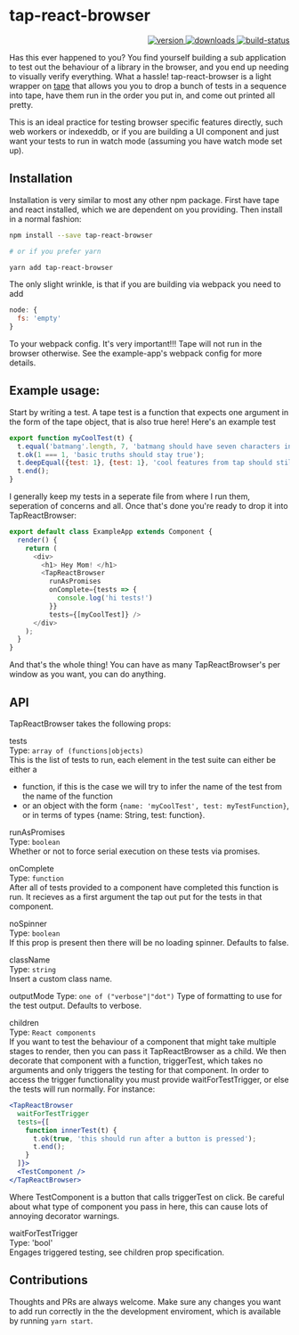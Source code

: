 # tap-react-browser

<p align="right">
  <a href="https://npmjs.org/package/tap-react-browser">
    <img src="https://img.shields.io/npm/v/tap-react-browser.svg?style=flat-square" alt="version" />
  </a>
  <a href="https://npmjs.org/package/tap-react-browser">
    <img src="https://img.shields.io/npm/dm/tap-react-browser.svg?style=flat-square" alt="downloads" />
  </a>
  <a href="https://travis-ci.org/mcnuttandrew/tap-react-browser">
    <img src="https://travis-ci.org/mcnuttandrew/tap-react-browser.svg?branch=master" alt="build-status" />
  </a>
</p>

Has this ever happened to you? You find yourself building a sub application to test out the behaviour of a library in the browser, and you end up needing to visually verify everything. What a hassle! tap-react-browser is a light wrapper on [tape](https://github.com/substack/tape) that allows you you to drop a bunch of tests in a sequence into tape, have them run in the order you put in, and come out printed all pretty.

This is an ideal practice for testing browser specific features directly, such web workers or indexeddb, or if you are building a UI component and just want your tests to run in watch mode (assuming you have watch mode set up).


## Installation

Installation is very similar to most any other npm package. First have tape and react installed, which we are dependent on you providing. Then install in a normal fashion:

```sh
npm install --save tap-react-browser

# or if you prefer yarn

yarn add tap-react-browser
```

The only slight wrinkle, is that if you are building via webpack you need to add

```js
node: {
  fs: 'empty'
}
```

To your webpack config. It's very important!!! Tape will not run in the browser otherwise. See the example-app's webpack config for more details.

## Example usage:

Start by writing a test. A tape test is a function that expects one argument in the form of the tape object, that is also true here! Here's an example test

```js
export function myCoolTest(t) {
  t.equal('batmang'.length, 7, 'batmang should have seven characters in it');
  t.ok(1 === 1, 'basic truths should stay true');
  t.deepEqual({test: 1}, {test: 1}, 'cool features from tap should stil exisit');
  t.end();
}
```

I generally keep my tests in a seperate file from where I run them, seperation of concerns and all. Once that's done you're ready to drop it into TapReactBrowser:

```js
export default class ExampleApp extends Component {
  render() {
    return (
      <div>
        <h1> Hey Mom! </h1>
        <TapReactBrowser
          runAsPromises
          onComplete={tests => {
            console.log('hi tests!')
          }}
          tests={[myCoolTest]} />
      </div>
    );
  }
}
```

And that's the whole thing! You can have as many TapReactBrowser's per window as you want, you can do anything.

## API

TapReactBrowser takes the following props:

tests     
Type: `array of (functions|objects)`     
This is the list of tests to run, each element in the test suite can either be either a
- function, if this is the case we will try to infer the name of the test from the name of the function
- or an object with the form `{name: 'myCoolTest', test: myTestFunction}`, or in terms of types {name: String, test: function}.

runAsPromises     
Type: `boolean`     
Whether or not to force serial execution on these tests via promises.

onComplete     
Type: `function`     
After all of tests provided to a component have completed this function is run. It recieves as a first argument the tap out put for the tests in that component.

noSpinner     
Type: `boolean`     
If this prop is present then there will be no loading spinner. Defaults to false.

className     
Type: `string`     
Insert a custom class name.

outputMode
Type: `one of ("verbose"|"dot")`
Type of formatting to use for the test output. Defaults to verbose.

children     
Type: `React components`     
If you want to test the behaviour of a component that might take multiple stages to render, then you can pass it TapReactBrowser as a child. We then decorate that component with a function, triggerTest, which takes no arguments and only triggers the testing for that component. In order to access the trigger functionality you must provide waitForTestTrigger, or else the tests will run normally. For instance:

```jsx
<TapReactBrowser
  waitForTestTrigger
  tests={[
    function innerTest(t) {
      t.ok(true, 'this should run after a button is pressed');
      t.end();
    }
  ]}>
  <TestComponent />
</TapReactBrowser>
```
Where TestComponent is a button that calls triggerTest on click. Be careful about what type of component you pass in here, this can cause lots of annoying decorator warnings.

waitForTestTrigger     
Type: 'bool'     
Engages triggered testing, see children prop specification.

## Contributions

Thoughts and PRs are always welcome. Make sure any changes you want to add run correctly in the the development enviroment, which is available by running `yarn start`.

